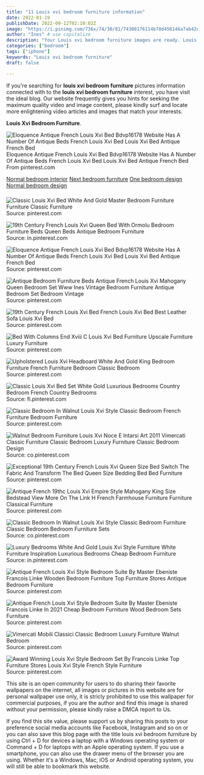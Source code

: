 ```yaml
---
title: "11 Louis xvi bedroom furniture information"
date: 2022-01-19
publishDate: 2022-09-12T02:10:02Z
image: "https://i.pinimg.com/736x/74/30/81/74308176114b78d456146a7ab42e64df.jpg"
author: "Ines" # use capitalize
description: "Your Louis xvi bedroom furniture images are ready. Louis xvi bedroom furniture are a topic that is being searched for and liked by netizens today. You can Find and Download the Louis xvi bedroom furniture files here. Find and Download all royalty-free vectors."
categories: ["bedroom"]
tags: ["iphone"]
keywords: "Louis xvi bedroom furniture"
draft: false

---
```


If you're searching for **louis xvi bedroom furniture** pictures information connected with to the **louis xvi bedroom furniture** interest, you have visit the ideal  blog.  Our website frequently  gives you  hints  for seeking  the maximum  quality video and image  content, please kindly surf and locate more enlightening video articles and images  that match your interests.

**Louis Xvi Bedroom Furniture**. 

![Eloquence Antique French Louis Xvi Bed Bdvp16178 Website Has A Number Of Antique Beds French Louis Xvi Bed Louis Xvi Bed Antique French Bed](https://i.pinimg.com/736x/99/ef/e5/99efe55fe14f3da57296bcecee16544c.jpg "Eloquence Antique French Louis Xvi Bed Bdvp16178 Website Has A Number Of Antique Beds French Louis Xvi Bed Louis Xvi Bed Antique French Bed")
Eloquence Antique French Louis Xvi Bed Bdvp16178 Website Has A Number Of Antique Beds French Louis Xvi Bed Louis Xvi Bed Antique French Bed From pinterest.com

[Normal bedroom interior](/normal-bedroom-interior/)
[Next bedroom furniture](/next-bedroom-furniture/)
[One bedroom design](/one-bedroom-design/)
[Normal bedroom design](/normal-bedroom-design/)



### 

 


![Classic Louis Xvi Bed White And Gold Master Bedroom Furniture Furniture Classic Furniture](https://i.pinimg.com/736x/dc/9c/6e/dc9c6eea5051a274801ddbb7800d190b--tufted-bed-bedroom-furniture.jpg "Classic Louis Xvi Bed White And Gold Master Bedroom Furniture Furniture Classic Furniture")
Source: pinterest.com

 

![19th Century French Louis Xvi Queen Bed With Ormolu Bedroom Furniture Beds Queen Beds Antique Bedroom Furniture](https://i.pinimg.com/originals/6d/c9/bd/6dc9bde7eb8ad2bd94ef775d2cc9f18d.jpg "19th Century French Louis Xvi Queen Bed With Ormolu Bedroom Furniture Beds Queen Beds Antique Bedroom Furniture")
Source: in.pinterest.com

 

![Eloquence Antique French Louis Xvi Bed Bdvp16178 Website Has A Number Of Antique Beds French Louis Xvi Bed Louis Xvi Bed Antique French Bed](https://i.pinimg.com/736x/99/ef/e5/99efe55fe14f3da57296bcecee16544c.jpg "Eloquence Antique French Louis Xvi Bed Bdvp16178 Website Has A Number Of Antique Beds French Louis Xvi Bed Louis Xvi Bed Antique French Bed")
Source: pinterest.com

 

![Antique Bedroom Furniture Beds Antique French Louis Xvi Mahogany Queen Bedroom Set Www Ines Vintage Bedroom Furniture Antique Bedroom Set Bedroom Vintage](https://i.pinimg.com/originals/1d/37/06/1d370622db007c4cb97cb654bb7de33c.jpg "Antique Bedroom Furniture Beds Antique French Louis Xvi Mahogany Queen Bedroom Set Www Ines Vintage Bedroom Furniture Antique Bedroom Set Bedroom Vintage")
Source: pinterest.com

 

![19th Century French Louis Xvi Bed French Louis Xvi Bed Best Leather Sofa Louis Xvi Bed](https://i.pinimg.com/originals/54/ee/5d/54ee5da59901e6a8a2d3e26db28013da.jpg "19th Century French Louis Xvi Bed French Louis Xvi Bed Best Leather Sofa Louis Xvi Bed")
Source: pinterest.com

 

![Bed With Columns End Xviii C Louis Xvi Bed Furniture Upscale Furniture Luxury Furniture](https://i.pinimg.com/originals/04/d0/39/04d03915280ebbbf9be7babf624c37c3.jpg "Bed With Columns End Xviii C Louis Xvi Bed Furniture Upscale Furniture Luxury Furniture")
Source: pinterest.com

 

![Upholstered Louis Xvi Headboard White And Gold King Bedroom Furniture French Furniture Bedroom Classic Bedroom](https://i.pinimg.com/originals/e3/cf/dd/e3cfdd230b1010435f2c6a80a60249a2.jpg "Upholstered Louis Xvi Headboard White And Gold King Bedroom Furniture French Furniture Bedroom Classic Bedroom")
Source: pinterest.com

 

![Classic Louis Xvi Bed Set White Gold Luxurious Bedrooms Country Bedroom French Country Bedrooms](https://i.pinimg.com/originals/2d/7b/73/2d7b73b9a701232f9134588e69ebec09.jpg "Classic Louis Xvi Bed Set White Gold Luxurious Bedrooms Country Bedroom French Country Bedrooms")
Source: fi.pinterest.com

 

![Classic Bedroom In Walnut Louis Xvi Style Classic Bedroom French Furniture Bedroom Furniture](https://i.pinimg.com/originals/44/a9/46/44a9466253a0a6cb1706a377a2ddb673.jpg "Classic Bedroom In Walnut Louis Xvi Style Classic Bedroom French Furniture Bedroom Furniture")
Source: pinterest.com

 

![Walnut Bedroom Furniture Louis Xvi Noce E Intarsi Art 2011 Vimercati Classic Furniture Classic Bedroom Luxury Furniture Classic Bedroom Design](https://i.pinimg.com/originals/08/28/0d/08280d78d43b0b3672ac1c0722051d9c.jpg "Walnut Bedroom Furniture Louis Xvi Noce E Intarsi Art 2011 Vimercati Classic Furniture Classic Bedroom Luxury Furniture Classic Bedroom Design")
Source: co.pinterest.com

 

![Exceptional 19th Century French Louis Xvi Queen Size Bed Switch The Fabric And Transform The Bed Queen Size Bedding Bed Bed Furniture](https://i.pinimg.com/originals/ae/e0/c8/aee0c8802d138adad0324e2a10faec00.jpg "Exceptional 19th Century French Louis Xvi Queen Size Bed Switch The Fabric And Transform The Bed Queen Size Bedding Bed Bed Furniture")
Source: pinterest.com

 

![Antique French 19thc Louis Xvi Empire Style Mahogany King Size Bedstead View More On The Link H French Farmhouse Furniture Furniture Classical Furniture](https://i.pinimg.com/originals/66/04/85/660485035302b9f25cb1f58af05b3337.jpg "Antique French 19thc Louis Xvi Empire Style Mahogany King Size Bedstead View More On The Link H French Farmhouse Furniture Furniture Classical Furniture")
Source: pinterest.com

 

![Classic Bedroom In Walnut Louis Xvi Style Classic Bedroom Furniture Classic Bedroom Bedroom Furniture Sets](https://i.pinimg.com/originals/d1/77/c0/d177c0fc2be1da10dab1373be3de01f4.jpg "Classic Bedroom In Walnut Louis Xvi Style Classic Bedroom Furniture Classic Bedroom Bedroom Furniture Sets")
Source: co.pinterest.com

 

![Luxury Bedrooms White And Gold Louis Xvi Style Furniture White Furniture Inspiration Luxurious Bedrooms Cheap Bedroom Furniture](https://i.pinimg.com/originals/f3/73/56/f37356ef193625e51e0409506a920a45.jpg "Luxury Bedrooms White And Gold Louis Xvi Style Furniture White Furniture Inspiration Luxurious Bedrooms Cheap Bedroom Furniture")
Source: in.pinterest.com

 

![Antique French Louis Xvi Style Bedroom Suite By Master Ebeniste Francois Linke Wooden Bedroom Furniture Top Furniture Stores Antique Bedroom Furniture](https://i.pinimg.com/originals/83/6f/90/836f9045f49c600244ec33e2dd54cb9f.jpg "Antique French Louis Xvi Style Bedroom Suite By Master Ebeniste Francois Linke Wooden Bedroom Furniture Top Furniture Stores Antique Bedroom Furniture")
Source: pinterest.com

 

![Antique French Louis Xvi Style Bedroom Suite By Master Ebeniste Francois Linke In 2021 Cheap Bedroom Furniture Wood Bedroom Sets Furniture](https://i.pinimg.com/originals/16/48/35/164835c80ad3134ebb359a15cde6242e.jpg "Antique French Louis Xvi Style Bedroom Suite By Master Ebeniste Francois Linke In 2021 Cheap Bedroom Furniture Wood Bedroom Sets Furniture")
Source: pinterest.com

 

![Vimercati Mobili Classici Classic Bedroom Luxury Furniture Walnut Bedroom](https://i.pinimg.com/originals/1b/a2/97/1ba29727b444d3563c670237bd6c1299.jpg "Vimercati Mobili Classici Classic Bedroom Luxury Furniture Walnut Bedroom")
Source: pinterest.com

 

![Award Winning Louis Xvi Style Bedroom Set By Francois Linke Top Furniture Stores Louis Xvi Style French Style Furniture](https://i.pinimg.com/736x/74/30/81/74308176114b78d456146a7ab42e64df.jpg "Award Winning Louis Xvi Style Bedroom Set By Francois Linke Top Furniture Stores Louis Xvi Style French Style Furniture")
Source: pinterest.com

 

This site is an open community for users to do sharing their favorite wallpapers on the internet, all images or pictures in this website are for personal wallpaper use only, it is stricly prohibited to use this wallpaper for commercial purposes, if you are the author and find this image is shared without your permission, please kindly raise a DMCA report to Us.

If you find this site value, please support us by sharing this posts to your preference social media accounts like Facebook, Instagram and so on or you can also save this blog page with the title louis xvi bedroom furniture by using Ctrl + D for devices a laptop with a Windows operating system or Command + D for laptops with an Apple operating system. If you use a smartphone, you can also use the drawer menu of the browser you are using. Whether it's a Windows, Mac, iOS or Android operating system, you will still be able to bookmark this website.
